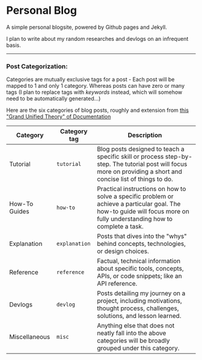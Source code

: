 # Personal Blog

A simple personal blogsite, powered by Github pages and Jekyll.

I plan to write about my random researches and devlogs on an infrequent basis.

---

### Post Categorization:

Categories are mutually exclusive tags for a post - Each post will be mapped to 1 and only 1 category.
Whereas posts can have zero or many tags (I plan to replace tags with *keywords* instead, which will somehow need to be automatically generated...)

Here are the six categories of blog posts, roughly and extension from [this "Grand Unified Theory" of Documentation](https://docs.divio.com/documentation-system/)

Category | Category tag | Description
---------|--------------|------------
Tutorial | `tutorial` | Blog posts designed to teach a specific skill or process step-by-step. The tutorial post will focus more on providing a short and concise list of things to do.
How-To Guides | `how-to` | Practical instructions on how to solve a specific problem or achieve a particular goal. The how-to guide will focus more on fully understanding how to complete a task.
Explanation | `explanation` | Posts that dives into the "whys" behind concepts, technologies, or design choices.
Reference | `reference` | Factual, technical information about specific tools, concepts, APIs, or code snippets; like an API reference.
Devlogs | `devlog` | Posts detailing my journey on a project, including motivations, thought process, challenges, solutions, and lesson learned.
Miscellaneous | `misc` | Anything else that does not neatly fall into the above categories will be broadly grouped under this category.

